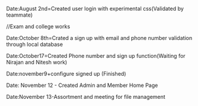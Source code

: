 Date:August 2nd=Created user login with experimental css(Validated by teammate)

//Exam and college works

Date:October 8th=Crated a sign up with email and phone number validation through local database

Date:October17=Created Phone number and sign up function(Waiting for Nirajan and Nitesh work)

Date:november9+configure signed up (Finished)

Date: November 12 - Created Admin and Member Home Page

Date:November 13-Assortment and meeting for file management
